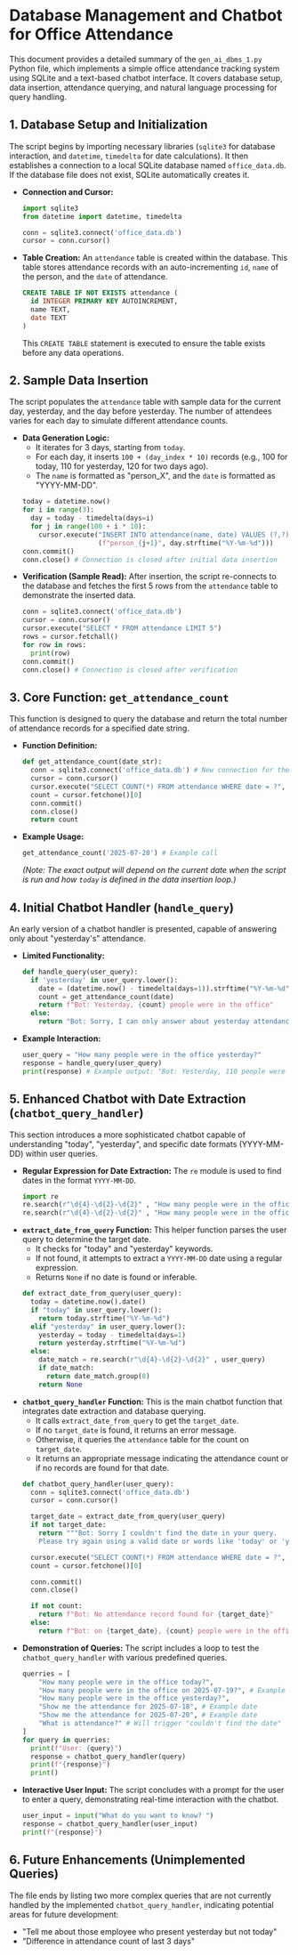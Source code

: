 # Database Management and Chatbot for Office Attendance

This document provides a detailed summary of the `gen_ai_dbms_1.py` Python file, which implements a simple office attendance tracking system using SQLite and a text-based chatbot interface. It covers database setup, data insertion, attendance querying, and natural language processing for query handling.

## 1. Database Setup and Initialization

The script begins by importing necessary libraries (`sqlite3` for database interaction, and `datetime`, `timedelta` for date calculations). It then establishes a connection to a local SQLite database named `office_data.db`. If the database file does not exist, SQLite automatically creates it.

* **Connection and Cursor:**
    ```python
    import sqlite3
    from datetime import datetime, timedelta

    conn = sqlite3.connect('office_data.db')
    cursor = conn.cursor()
    ```
* **Table Creation:** An `attendance` table is created within the database. This table stores attendance records with an auto-incrementing `id`, `name` of the person, and the `date` of attendance.
    ```sql
    CREATE TABLE IF NOT EXISTS attendance (
      id INTEGER PRIMARY KEY AUTOINCREMENT,
      name TEXT,
      date TEXT
    )
    ```
    This `CREATE TABLE` statement is executed to ensure the table exists before any data operations.

## 2. Sample Data Insertion

The script populates the `attendance` table with sample data for the current day, yesterday, and the day before yesterday. The number of attendees varies for each day to simulate different attendance counts.

* **Data Generation Logic:**
    * It iterates for 3 days, starting from `today`.
    * For each day, it inserts `100 + (day_index * 10)` records (e.g., 100 for today, 110 for yesterday, 120 for two days ago).
    * The `name` is formatted as "person_X", and the `date` is formatted as "YYYY-MM-DD".
    ```python
    today = datetime.now()
    for i in range(3):
      day = today - timedelta(days=i)
      for j in range(100 + i * 10):
        cursor.execute("INSERT INTO attendance(name, date) VALUES (?,?)",
                       (f"person_{j+1}", day.strftime("%Y-%m-%d")))
    conn.commit()
    conn.close() # Connection is closed after initial data insertion
    ```
* **Verification (Sample Read):** After insertion, the script re-connects to the database and fetches the first 5 rows from the `attendance` table to demonstrate the inserted data.
    ```python
    conn = sqlite3.connect('office_data.db')
    cursor = conn.cursor()
    cursor.execute("SELECT * FROM attendance LIMIT 5")
    rows = cursor.fetchall()
    for row in rows:
      print(row)
    conn.commit()
    conn.close() # Connection is closed after verification
    ```

## 3. Core Function: `get_attendance_count`

This function is designed to query the database and return the total number of attendance records for a specified date string.

* **Function Definition:**
    ```python
    def get_attendance_count(date_str):
      conn = sqlite3.connect('office_data.db') # New connection for the function
      cursor = conn.cursor()
      cursor.execute("SELECT COUNT(*) FROM attendance WHERE date = ?", (date_str,))
      count = cursor.fetchone()[0]
      conn.commit()
      conn.close()
      return count
    ```
* **Example Usage:**
    ```python
    get_attendance_count('2025-07-20') # Example call
    ```
    *(Note: The exact output will depend on the current date when the script is run and how `today` is defined in the data insertion loop.)*

## 4. Initial Chatbot Handler (`handle_query`)

An early version of a chatbot handler is presented, capable of answering only about "yesterday's" attendance.

* **Limited Functionality:**
    ```python
    def handle_query(user_query):
      if 'yesterday' in user_query.lower():
        date = (datetime.now() - timedelta(days=1)).strftime("%Y-%m-%d")
        count = get_attendance_count(date)
        return f"Bot: Yesterday, {count} people were in the office"
      else:
        return "Bot: Sorry, I can only answer about yesterday attendance right now"
    ```
* **Example Interaction:**
    ```python
    user_query = "How many people were in the office yesterday?"
    response = handle_query(user_query)
    print(response) # Example output: "Bot: Yesterday, 110 people were in the office" (count varies)
    ```

## 5. Enhanced Chatbot with Date Extraction (`chatbot_query_handler`)

This section introduces a more sophisticated chatbot capable of understanding "today", "yesterday", and specific date formats (YYYY-MM-DD) within user queries.

* **Regular Expression for Date Extraction:** The `re` module is used to find dates in the format `YYYY-MM-DD`.
    ```python
    import re
    re.search(r"\d{4}-\d{2}-\d{2}" , "How many people were in the office on 2025-07-19")
    re.search(r"\d{4}-\d{2}-\d{2}" , "How many people were in the office on 2025-07-19").group() # Extracts '2025-07-19'
    ```
* **`extract_date_from_query` Function:** This helper function parses the user query to determine the target date.
    * It checks for "today" and "yesterday" keywords.
    * If not found, it attempts to extract a `YYYY-MM-DD` date using a regular expression.
    * Returns `None` if no date is found or inferable.
    ```python
    def extract_date_from_query(user_query):
      today = datetime.now().date()
      if "today" in user_query.lower():
        return today.strftime("%Y-%m-%d")
      elif "yesterday" in user_query.lower():
        yesterday = today - timedelta(days=1)
        return yesterday.strftime("%Y-%m-%d")
      else:
        date_match = re.search(r"\d{4}-\d{2}-\d{2}" , user_query)
        if date_match:
          return date_match.group(0)
        return None
    ```
* **`chatbot_query_handler` Function:** This is the main chatbot function that integrates date extraction and database querying.
    * It calls `extract_date_from_query` to get the `target_date`.
    * If no `target_date` is found, it returns an error message.
    * Otherwise, it queries the `attendance` table for the count on `target_date`.
    * It returns an appropriate message indicating the attendance count or if no records are found for that date.
    ```python
    def chatbot_query_handler(user_query):
      conn = sqlite3.connect('office_data.db')
      cursor = conn.cursor()

      target_date = extract_date_from_query(user_query)
      if not target_date:
        return """Bot: Sorry I couldn't find the date in your query.
        Please try again using a valid date or words like 'today' or 'yesterday'"""

      cursor.execute("SELECT COUNT(*) FROM attendance WHERE date = ?", (target_date,))
      count = cursor.fetchone()[0]

      conn.commit()
      conn.close()

      if not count:
        return f"Bot: No attendance record found for {target_date}"
      else:
        return f"Bot: on {target_date}, {count} people were in the office"
    ```
* **Demonstration of Queries:** The script includes a loop to test the `chatbot_query_handler` with various predefined queries.
    ```python
    querries = [
        "How many people were in the office today?",
        "How many people were in the office on 2025-07-19?", # Example date, actual date depends on when script runs
        "How many people were in the office yesterday?",
        "Show me the attendance for 2025-07-18", # Example date
        "Show me the attendance for 2025-07-20", # Example date
        "What is attendance?" # Will trigger "couldn't find the date"
    ]
    for query in querries:
      print(f"User: {query}")
      response = chatbot_query_handler(query)
      print(f"{response}")
      print()
    ```
* **Interactive User Input:** The script concludes with a prompt for the user to enter a query, demonstrating real-time interaction with the chatbot.
    ```python
    user_input = input("What do you want to know? ")
    response = chatbot_query_handler(user_input)
    print(f"{response}")
    ```

## 6. Future Enhancements (Unimplemented Queries)

The file ends by listing two more complex queries that are not currently handled by the implemented `chatbot_query_handler`, indicating potential areas for future development:
* "Tell me about those employee who present yesterday but not today"
* "Difference in attendance count of last 3 days"
